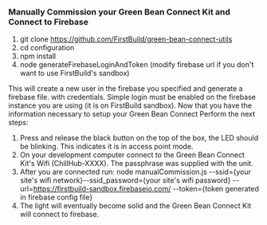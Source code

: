 ### Manually Commission your Green Bean Connect Kit and Connect to Firebase

1. git clone https://github.com/FirstBuild/green-bean-connect-utils
2. cd configuration
3. npm install
4. node generateFirebaseLoginAndToken (modify firebase url if you don't want to use FirstBuild's sandbox)

This will create a new user in the firebase you specified and generate a firebase file. with credentials. Simple login must be enabled on the firebase instance you are using (it is on FirstBuild sandbox). Now that you have the information necessary to setup your Green Bean Connect Perform the next steps:


1. Press and release the black button on the top of the box, the LED should be blinking. This indicates it is in access point mode. 
2. On your development computer connect to the Green Bean Connect Kit's Wifi (ChillHub-XXXX). The passphrase was supplied with the unit.
3. After you are connected run: node manualCommission.js --ssid={your site's wifi network}--ssid_password={your site's wifi password} --url=https://firstbuild-sandbox.firebaseio.com/ --token={token generated in firebase config file}
4. The light will eventually become solid and the Green Bean Connect Kit will connect to firebase.
